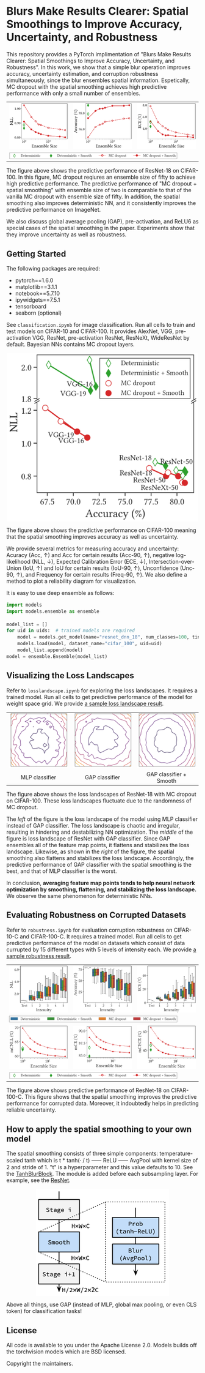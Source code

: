 

# Blurs Make Results Clearer: Spatial Smoothings to Improve Accuracy, Uncertainty, and Robustness

This repository provides a PyTorch implimentation of "Blurs Make Results Clearer: Spatial Smoothings to Improve Accuracy, Uncertainty, and Robustness". In this work, we show that a simple blur operation improves accuracy, uncertainty estimation, and corruption robustness simultaneously, since the blur ensembles spatial information. Espetically, MC dropout with the spatial smoothing achieves high predictive performance with only a small number of ensembles.

<table cellspacing="15" style="width:100%;">
  <tr>
    <td><img src="resources/performance/cifar_100_resnet_18_nll_featured.png" style="width:100%;"></td>
    <td><img src="resources/performance/cifar_100_resnet_18_acc_featured.png" style="width:100%;"></td>
    <td><img src="resources/performance/cifar_100_resnet_18_ece_featured.png" style="width:100%;"></td>
  </tr>
  <tr>
    <td colspan="3"><img src="resources/performance/legend1.png" style="width:90%;"></td>
  </tr>
</table>

The figure above shows the predictive performance of ResNet-18 on CIFAR-100. In this figure, MC dropout reqiures an ensemble size of fifty to achieve high predictive performance. The predictive performance of "MC dropout + spatial smoothing" with ensemble size of two is comparable to that of the vanilla MC dropout with ensemble size of fifty. In addition, the spatial smoothing also improves deterministic NN, and it consistently improves the predictive performance on ImageNet.

We also discuss global average pooling (GAP), pre-activation, and ReLU6 as special cases of the spatial smoothing in the paper. Experiments show that they improve uncertainty as well as robustness.


## Getting Started 

The following packages are required:

* pytorch==1.6.0
* matplotlib==3.1.1
* notebook==5.7.10
* ipywidgets==7.5.1 
* tensorboard
* seaborn (optional)

See ```classification.ipynb``` for image classification. Run all cells to train and test models on CIFAR-10 and CIFAR-100. It provides AlexNet, VGG, pre-activation VGG, ResNet, pre-activation ResNet, ResNeXt, WideResNet by default. Bayesian NNs contains MC dropout layers. 

<p align="center">
<img src="resources/performance/featured.png" width=500 align="center">
</p>

The figure above shows the predictive performance on CIFAR-100 meaning that the spatial smoothing improves accuracy as well as uncertainty.

We provide several metrics for measuring accuracy and uncertainty: Acuracy (Acc, ↑) and Acc for certain results (Acc-90, ↑), negative log-likelihood (NLL, ↓), Expected Calibration Error (ECE, ↓), Intersection-over-Union (IoU, ↑) and IoU for certain results (IoU-90, ↑), Unconfidence (Unc-90, ↑), and Frequency for certain results (Freq-90, ↑). We also define a method to plot a reliability diagram for visualization.

It is easy to use deep ensemble as follows:

``` python
import models
import models.ensemble as ensemble

model_list = []
for uid in uids:  # trained models are required
    model = models.get_model(name="resnet_dnn_18", num_classes=100, tiny=True)
    models.load(model, dataset_name="cifar_100", uid=uid)
    model_list.append(model)
model = ensemble.Ensemble(model_list)
```


## Visualizing the Loss Landscapes

Refer to ```losslandscape.ipynb``` for exploring the loss landscapes. It requires a trained model. Run all cells to get predictive performance of the model for weight space grid. We provide [a sample loss landscape result](resources/results/cifar100_resnet_mcdo_18_x10_losslandscape.csv).


<table cellspacing="15" style="width:100%;">
  <tr>
    <td><img src="resources/losslandscapes/resnet_mcdo_18_mlp.gif" style="width:100%;"></td>
    <td><img src="resources/losslandscapes/resnet_mcdo_18.gif" style="width:100%;"></td>
    <td><img src="resources/losslandscapes/resnet_mcdo_smoothing_18.gif" style="width:100%;"></td>
  </tr>
    <td align="center">MLP classifier</td>
    <td align="center">GAP classifier</td>
    <td align="center">GAP classifier + Smooth</td>
  <tr>
  </tr>
</table>

The figure above shows the loss landscapes of ResNet-18 with MC dropout on CIFAR-100. These loss landscapes fluctuate due to the randomness of MC dropout. 

The *left* of the figure is the loss landscape of the model using MLP classifier instead of GAP classifier. The loss landscape is chaotic and irregular, resulting in hindering and destabilizing NN optimization. The *middle* of the figure is loss landscape of ResNet with GAP classifier. Since GAP ensembles all of the feature map points, it flattens and stabilizes the loss landscape. Likewise, as shown in the *right* of the figure, the spatial smoothing also flattens and stabilizes the loss landscape. Accordingly, the predictive performance of GAP classifier with the spatial smoothing is the best, and that of MLP classifier is the worst.

In conclusion, **averaging feature map points tends to help neural network optimization by smoothing, flattening, and stabilizing the loss landscape.** We observe the same phenomenon for deterministic NNs.



## Evaluating Robustness on Corrupted Datasets

Refer to ```robustness.ipynb``` for evaluation corruption robustness on CIFAR-10-C and CIFAR-100-C. It requires a trained model. Run all cells to get predictive performance of the model on datasets which consist of data currupted by 15 different types with 5 levels of intensity each. We provide [a sample robustness result](resources/results/cifar100_alexnet_dnn_corrupted.csv).


<table cellspacing="15" style="width:100%;">
  <tr>
    <td><img src="resources/robustness/cifar_100_resnet_18_nll.png" style="width:100%;"></td>
    <td><img src="resources/robustness/cifar_100_resnet_18_acc.png" style="width:100%;"></td>
    <td><img src="resources/robustness/cifar_100_resnet_18_ece.png" style="width:100%;"></td>
  </tr>
  <tr>
    <td colspan="3"><img src="resources/robustness/legend_robustness.png" style="width:90%;"></td>
  </tr>
  <tr>
    <td><img src="resources/robustness/ensemble_size_nll.png" style="width:100%;"></td>
    <td><img src="resources/robustness/ensemble_size_acc.png" style="width:100%;"></td>
    <td><img src="resources/robustness/ensemble_size_ece.png" style="width:100%;"></td>
  </tr>
  <tr>
    <td colspan="3"><img src="resources/performance/legend1.png" style="width:90%;"></td>
  </tr>
</table>

The figure above shows predictive performance of ResNet-18 on CIFAR-100-C. This figure shows that the spatial smoothing improves the predictive performance for corrupted data. Moreover, it indoubtedly helps in predicting reliable uncertainty.


## How to apply the spatial smoothing to your own model

The spatial smoothing consists of three simple components: temperature-scaled tanh which is t * tanh(· / t) ⸺ ReLU ⸺ AvgPool with kernel size of 2 and stride of 1. "t" is a hyperparameter and this value defaults to 10. See the [TanhBlurBlock](models/smoothing_block.py). The module is added before each subsampling layer. For example, see the [ResNet](models/resnet.py).

<p align="center">
<img src="resources/diagrams/smooth.png" height=280 align="center">
</p>

Above all things, use GAP (instead of MLP, global max pooling, or even CLS token) for classification tasks!


## License

All code is available to you under the Apache License 2.0. Models builds off the torchvision models which are BSD licensed.

Copyright the maintainers.


